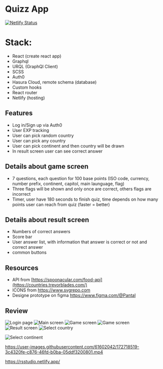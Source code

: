 # Quizz App
[![Netlify Status](https://api.netlify.com/api/v1/badges/a673c841-a692-4b31-8d20-23e493839f4d/deploy-status)](https://app.netlify.com/sites/rsstudio/deploys)

# **Stack:**

- React (create react app)
- Graphql
- URQL (GraphQl Client)
- SCSS
- Auth0
- Hasura Cloud, remote schema (database)
- Custom hooks
- React router
- Netlify (hosting)

## **Features**

- Log in/Sign up via Auth0
- User EXP tracking
- User can pick random country
- User can pick any country
- User can pick continent and then country will be drawn
- In result screen user can see correct answer

## **Details about game screen**

- 7 questions, each question for 100 base points (ISO code, currency, number prefix, continent, capitol, main launguage, flag)
- Three flags will be shown and only once are correct, others flags are incorrect
- Timer, user have 180 seconds to finish quiz, time depends on how many points user can reach from quiz (faster = better)
 
## **Details about result screen**

- Numbers of correct answers
- Score bar
- User answer list, with information that answer is correct or not and correct answer
- common buttons

## **Resources**

- API from [https://spoonacular.com/food-api](https://countries.trevorblades.com/)
- ICONS from https://www.svgrepo.com
- Designe prototype on figma https://www.figma.com/@Pantal


## **Review**

![Login page](https://user-images.githubusercontent.com/61602042/172718149-b0d110a4-b6a5-4473-85ef-32dc7d6732ff.jpg)
![Main screen](https://user-images.githubusercontent.com/61602042/172717735-0c2d1a0a-6dd8-40a3-b1d9-3932782c280c.PNG)
![Game screen](https://user-images.githubusercontent.com/61602042/172717816-9a7e56ae-d7a6-4630-87c4-ad24faa3125d.PNG)
![Game screen](https://user-images.githubusercontent.com/61602042/172717845-51fa4379-cb0b-4010-957a-fa6d0c5308dd.PNG)
![Result screen](https://user-images.githubusercontent.com/61602042/172717910-93009869-23dd-4506-aa0c-ef09f2e828cb.PNG)
![Select country](https://user-images.githubusercontent.com/61602042/172717929-d5db4f72-de2d-4f55-a226-d8d266d01248.PNG)

![Select continent](https://user-images.githubusercontent.com/61602042/172717969-d1d65f16-ab69-4c2b-bee3-d7e7dfcc4d41.PNG)


https://user-images.githubusercontent.com/61602042/172718519-3c4320fe-c876-46fd-b0ba-05ddf3200801.mp4


https://rsstudio.netlify.app/
